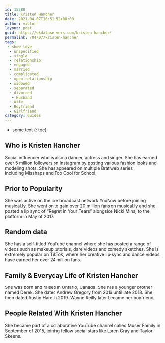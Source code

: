 ```yaml
---
id: 15580
title: Kristen Hancher
date: 2021-04-07T16:51:52+00:00
author: victor
layout: post
guid: https://ukdataservers.com/kristen-hancher/
permalink: /04/07/kristen-hancher
tags:
 - show love
  - unspecified
  - single
  - relationship
  - engaged
  - married
  - complicated
  - open relationship
  - widowed
  - separated
  - divorced
   - Husband
  - Wife
  - Boyfriend
  - Girlfriend
category: Guides
---
```


* some text
{: toc}


## Who is Kristen Hancher



Social influencer who is also a dancer, actress and singer. She has earned over 5 million followers on Instagram by posting various fashion looks and modeling shots. She has appeared on multiple Brat web series including Misshaps and Too Cool for School. 

                
                
                
## Prior to Popularity



She was active on the live broadcast network YouNow before joining musical.ly. She went on to gain over 20 million fans on musical.ly and she posted a lip sync of &#8220;Regret in Your Tears&#8221; alongside Nicki Minaj to the platform in May of 2017. 

                
                
                
## Random data



She has a self-titled YouTube channel where she has posted a range of videos such as makeup tutorials, dare videos and comedy sketches. She is extremely popular on TikTok, where her creative lip-sync and dance videos have earned her over 24 million fans. 

                
                
                
## Family & Everyday Life of Kristen Hancher



She was born and raised in Ontario, Canada. She has a younger brother named Derek. She dated Andrew Gregory from 2016 until late 2018. She then dated Austin Hare in 2019. Wayne Reilly later became her boyfriend.

                
                
                
## People Related With Kristen Hancher



She became part of a collaborative YouTube channel called Muser Family in September of 2015, joining fellow social stars like Loren Gray and Taylor Skeens. 

                
              
            
          
          
          